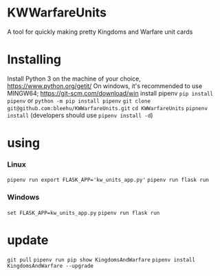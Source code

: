 # KWWarfareUnits
A tool for quickly making pretty Kingdoms and Warfare unit cards


# Installing
Install Python 3 on the machine of your choice, https://www.python.org/getit/ 
On windows, it's recommended to use MINGW64; https://git-scm.com/download/win 
install pipenv `pip install pipenv` or `python -m pip install pipenv`
`git clone git@github.com:bleehu/KWWarfareUnits.git`
`cd KWWarfareUnits`
`pipnenv install` (developers should use `pipenv install -d`)

# using

### Linux
`pipenv run export FLASK_APP='kw_units_app.py'`
`pipenv run flask run`

### Windows
`set FLASK_APP=kw_units_app.py`
`pipenv run flask run`

# update
`git pull`
`pipenv run pip show KingdomsAndWarfare`
`pipenv install KingdomsAndWarfare --upgrade`
